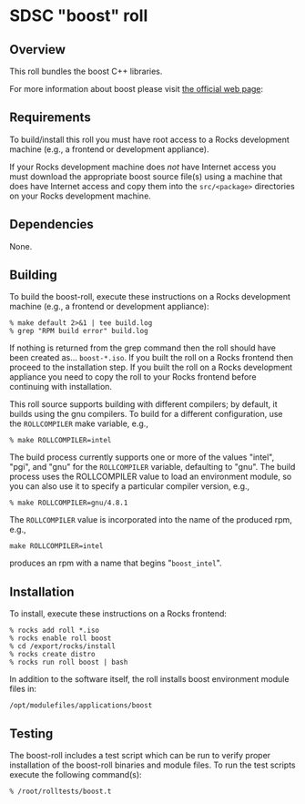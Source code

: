 # SDSC "boost" roll

## Overview

This roll bundles the boost C++ libraries.

For more information about boost please visit <a href="http://www.boost.org">the
official web page</a>:

## Requirements

To build/install this roll you must have root access to a Rocks development
machine (e.g., a frontend or development appliance).

If your Rocks development machine does *not* have Internet access you must
download the appropriate boost source file(s) using a machine that does
have Internet access and copy them into the `src/<package>` directories on your
Rocks development machine.


## Dependencies

None.


## Building

To build the boost-roll, execute these instructions on a Rocks development
machine (e.g., a frontend or development appliance):

```shell
% make default 2>&1 | tee build.log
% grep "RPM build error" build.log
```

If nothing is returned from the grep command then the roll should have been
created as... `boost-*.iso`. If you built the roll on a Rocks frontend then
proceed to the installation step. If you built the roll on a Rocks development
appliance you need to copy the roll to your Rocks frontend before continuing
with installation.

This roll source supports building with different compilers; by default, it
builds using the gnu compilers.  To build for a different configuration, use
the `ROLLCOMPILER` make variable, e.g.,

```shell
% make ROLLCOMPILER=intel
```

The build process currently supports one or more of the values "intel", "pgi",
and "gnu" for the `ROLLCOMPILER` variable, defaulting to "gnu".  The build
process uses the ROLLCOMPILER value to load an environment module, so you can
also use it to specify a particular compiler version, e.g.,

```shell
% make ROLLCOMPILER=gnu/4.8.1
```

The `ROLLCOMPILER` value is incorporated into the name of the produced rpm, e.g.,

```shell
make ROLLCOMPILER=intel
```
produces an rpm with a name that begins "`boost_intel`".

## Installation

To install, execute these instructions on a Rocks frontend:

```shell
% rocks add roll *.iso
% rocks enable roll boost
% cd /export/rocks/install
% rocks create distro
% rocks run roll boost | bash
```

In addition to the software itself, the roll installs boost environment
module files in:

```shell
/opt/modulefiles/applications/boost
```


## Testing

The boost-roll includes a test script which can be run to verify proper
installation of the boost-roll binaries and module files. To run the test
scripts execute the following command(s):

```shell
% /root/rolltests/boost.t 
```
